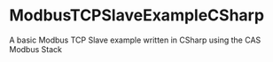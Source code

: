 # ModbusTCPSlaveExampleCSharp
A basic Modbus TCP Slave example written in CSharp using the CAS Modbus Stack 
